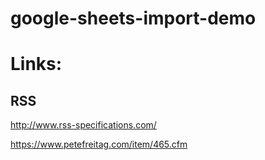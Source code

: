 # google-sheets-import-demo




# Links:

## RSS

http://www.rss-specifications.com/

https://www.petefreitag.com/item/465.cfm


